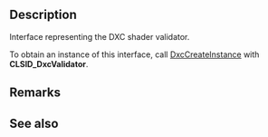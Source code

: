 ## Description

Interface representing the DXC shader validator.

To obtain an instance of this interface, call [DxcCreateInstance](https://learn.microsoft.com/windows/win32/api/dxcapi/nf-dxcapi-dxccreateinstance) with **CLSID_DxcValidator**.

## Remarks

## See also